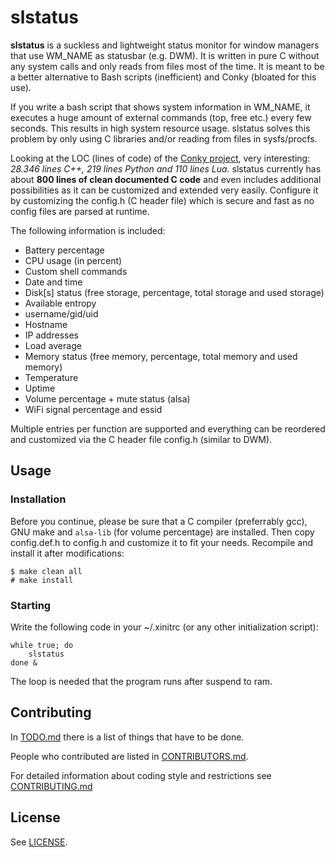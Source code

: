 slstatus
========

**slstatus** is a suckless and lightweight status monitor for window managers that use WM_NAME as statusbar (e.g. DWM). It is written in pure C without any system calls and only reads from files most of the time. It is meant to be a better alternative to Bash scripts (inefficient) and Conky (bloated for this use).

If you write a bash script that shows system information in WM_NAME, it executes a huge amount of external commands (top, free etc.) every few seconds. This results in high system resource usage. slstatus solves this problem by only using C libraries and/or reading from files in sysfs/procfs.

Looking at the LOC (lines of code) of the [Conky project](https://github.com/brndnmtthws/conky), very interesting: *28.346 lines C++, 219 lines Python and 110 lines Lua*. slstatus currently has about **800 lines of clean documented C code** and even includes additional possibilities as it can be customized and extended very easily. Configure it by customizing the config.h (C header file) which is secure and fast as no config files are parsed at runtime.

The following information is included:

- Battery percentage
- CPU usage (in percent)
- Custom shell commands
- Date and time
- Disk[s] status (free storage, percentage, total storage and used storage)
- Available entropy
- username/gid/uid
- Hostname
- IP addresses
- Load average
- Memory status (free memory, percentage, total memory and used memory)
- Temperature
- Uptime
- Volume percentage + mute status (alsa)
- WiFi signal percentage and essid

Multiple entries per function are supported and everything can be reordered and customized via the C header file config.h (similar to DWM).

## Usage

### Installation

Before you continue, please be sure that a C compiler (preferrably gcc), GNU make and `alsa-lib` (for volume percentage) are installed. Then copy config.def.h to config.h and customize it to fit your needs. Recompile and install it after modifications:

	$ make clean all
	# make install

### Starting

Write the following code in your ~/.xinitrc (or any other initialization script):

	while true; do
		slstatus
	done &

The loop is needed that the program runs after suspend to ram.

## Contributing

In [TODO.md](TODO.md) there is a list of things that have to be done.

People who contributed are listed in [CONTRIBUTORS.md](CONTRIBUTORS.md).

For detailed information about coding style and restrictions see [CONTRIBUTING.md](CONTRIBUTING.md)

## License

See [LICENSE](LICENSE).
